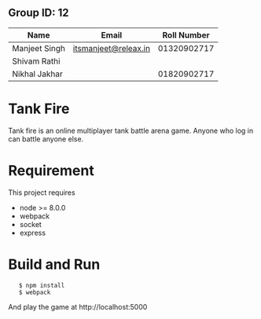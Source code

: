 ## Group ID: 12

| Name              | Email                     |   Roll Number     |
|-------------------|---------------------------|-------------------|
| Manjeet Singh     |   itsmanjeet@releax.in    |   01320902717     |
| Shivam Rathi      |                           |                   |
| Nikhal Jakhar     |                           |   01820902717     |

# Tank Fire
Tank fire is an online multiplayer tank battle arena game. Anyone who log in can battle anyone else.

# Requirement
This project requires 
 - node >= 8.0.0
 - webpack
 - socket
 - express


# Build and Run
```
   $ npm install
   $ webpack
```
And play the game at http://localhost:5000
